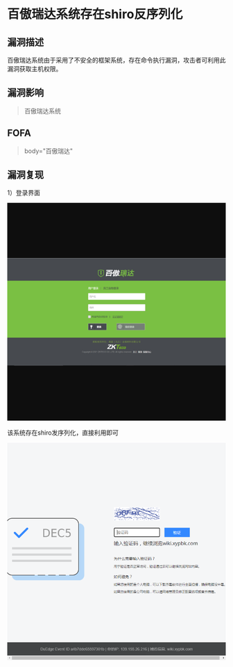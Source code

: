 # 百傲瑞达系统存在shiro反序列化

## 漏洞描述

百傲瑞达系统由于采用了不安全的框架系统，存在命令执行漏洞，攻击者可利用此漏洞获取主机权限。

## 漏洞影响

> 百傲瑞达系统

## FOFA

> body="百傲瑞达"

## 漏洞复现

1）登录界面

![1](resource/百傲瑞达系统shiro反序列化漏洞/1.jpg)

该系统存在shiro发序列化，直接利用即可

![2](resource/百傲瑞达系统shiro反序列化漏洞/2.jpg)